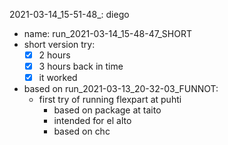2021-03-14_15-51-48_: diego 
- name: run_2021-03-14_15-48-47_SHORT
- short version try: 
  - [x] 2 hours
  - [x] 3 hours back in time
  - [x] it worked
  
- based on run_2021-03-13_20-32-03_FUNNOT:
    - first try of running flexpart at puhti
      - based on package at taito
      - intended for el alto 
      - based on chc 
  